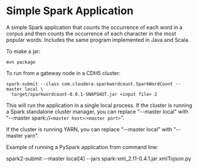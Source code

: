 Simple Spark Application
==============

A simple Spark application that counts the occurrence of each word in a corpus and then counts the
occurrence of each character in the most popular words.  Includes the same program implemented in
Java and Scala.

To make a jar:

    mvn package

To run from a gateway node in a CDH5 cluster:

    spark-submit --class com.cloudera.sparkwordcount.SparkWordCount --master local \
      target/sparkwordcount-0.0.1-SNAPSHOT.jar <input file> 2

This will run the application in a single local process.  If the cluster is running a Spark standalone
cluster manager, you can replace "--master local" with "--master spark://`<master host>`:`<master port>`".

If the cluster is running YARN, you can replace "--master local" with "--master yarn".

Example of running a PySpark application from command line:

spark2-submit --master local[4] --jars spark-xml_2.11-0.4.1.jar xmlTojson.py
